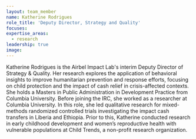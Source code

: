 ```yaml
---
layout: team_member
name: Katherine Rodrigues
role_title: 'Deputy Director, Strategy and Quality'
focuses:
expertise_areas:
  - research
leadership: true
image:
---
```


Katherine Rodrigues is the Airbel Impact Lab's interim Deputy Director of Strategy & Quality. Her research explores the application of behavioral insights to improve humanitarian prevention and response efforts, focusing on child protection and the impact of cash relief in crisis-affected contexts. She holds a Masters in Public Administration in Development Practice from Columbia University. Before joining the IRC, she worked as a researcher at Columbia University. In this role, she led qualitative research for mixed-methods randomized controlled trials investigating the impact cash transfers in Liberia and Ethiopia. Prior to this, Katherine conducted research in early childhood development and women’s reproductive health with vulnerable populations at Child Trends, a non-profit research organization.